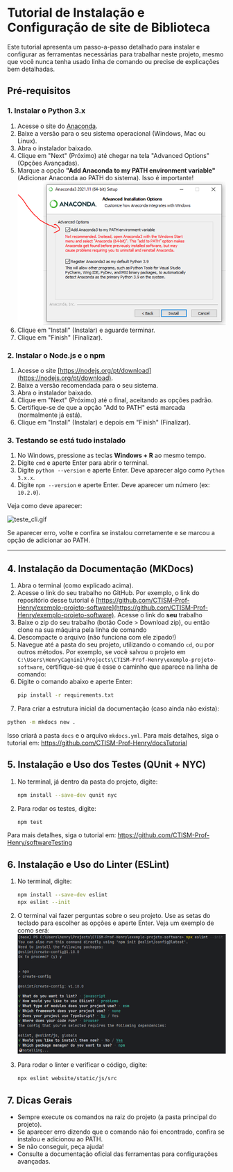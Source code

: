 # Tutorial de Instalação e Configuração de site de Biblioteca

Este tutorial apresenta um passo-a-passo detalhado para instalar e configurar as ferramentas necessárias para trabalhar 
neste projeto, mesmo que você nunca tenha usado linha de comando ou precise de explicações bem detalhadas.

## Pré-requisitos

### 1. Instalar o Python 3.x

1. Acesse o site do [Anaconda](https://www.anaconda.com/download/success).
2. Baixe a versão para o seu sistema operacional (Windows, Mac ou Linux).
3. Abra o instalador baixado.
4. Clique em "Next" (Próximo) até chegar na tela "Advanced Options" (Opções Avançadas).
5. Marque a opção **"Add Anaconda to my PATH environment variable"** (Adicionar Anaconda ao PATH do sistema). Isso é 
   importante!
   ![path_anaconda.png](images/path_anaconda.png)
6. Clique em "Install" (Instalar) e aguarde terminar.
7. Clique em "Finish" (Finalizar).

### 2. Instalar o Node.js e o npm

1. Acesse o site [https://nodejs.org/pt/download](https://nodejs.org/pt/download).
2. Baixe a versão recomendada para o seu sistema.
3. Abra o instalador baixado.
4. Clique em "Next" (Próximo) até o final, aceitando as opções padrão.
5. Certifique-se de que a opção "Add to PATH" está marcada (normalmente já está).
6. Clique em "Install" (Instalar) e depois em "Finish" (Finalizar).

### 3. Testando se está tudo instalado

1. No Windows, pressione as teclas **Windows + R** ao mesmo tempo.
2. Digite `cmd` e aperte Enter para abrir o terminal.
3. Digite `python --version` e aperte Enter. Deve aparecer algo como `Python 3.x.x`.
4. Digite `npm --version` e aperte Enter. Deve aparecer um número (ex: `10.2.0`).

Veja como deve aparecer:

![teste_cli.gif](images/teste_cli.gif)

Se aparecer erro, volte e confira se instalou corretamente e se marcou a opção de adicionar ao PATH.

---

## 4. Instalação da Documentação (MKDocs)

1. Abra o terminal (como explicado acima).
2. Acesse o link do seu trabalho no GitHub. Por exemplo, o link do repositório desse tutorial é 
   [https://github.com/CTISM-Prof-Henry/exemplo-projeto-software](https://github.com/CTISM-Prof-Henry/exemplo-projeto-software). 
   Acesse o link do **seu** trabalho
3. Baixe o zip do seu trabalho (botão Code > Download zip), ou então clone na sua máquina pela linha de comando
4. Descompacte o arquivo (não funciona com ele zipado!)
5. Navegue até a pasta do seu projeto, utilizando o comando `cd`, ou por outros métodos. Por exemplo, se você salvou o 
   projeto em `C:\Users\HenryCagnini\Projects\CTISM-Prof-Henry\exemplo-projeto-software`, certifique-se que é esse o 
   caminho que aparece na linha de comando:
6. Digite o comando abaixo e aperte Enter:
   ```bash
   pip install -r requirements.txt
   ```
7. Para criar a estrutura inicial da documentação (caso ainda não exista):
  ```bash
  python -m mkdocs new .
  ```
  Isso criará a pasta `docs` e o arquivo `mkdocs.yml`.
  Para mais detalhes, siga o tutorial em: https://github.com/CTISM-Prof-Henry/docsTutorial

## 5. Instalação e Uso dos Testes (QUnit + NYC)

1. No terminal, já dentro da pasta do projeto, digite:
   ```bash
   npm install --save-dev qunit nyc
   ```
2. Para rodar os testes, digite:
   ```bash
   npm test
   ```

Para mais detalhes, siga o tutorial em: https://github.com/CTISM-Prof-Henry/softwareTesting

## 6. Instalação e Uso do Linter (ESLint)

1. No terminal, digite:
   ```bash
   npm install --save-dev eslint
   npx eslint --init
   ```

2. O terminal vai fazer perguntas sobre o seu projeto. Use as setas do teclado para escolher as opções e aperte Enter. 
   Veja um exemplo de como será:
   ![eslint_instalacao.png](images/eslint_instalacao.png)

3. Para rodar o linter e verificar o código, digite:
   ```bash
   npx eslint website/static/js/src
   ```

## 7. Dicas Gerais

- Sempre execute os comandos na raiz do projeto (a pasta principal do projeto).
- Se aparecer erro dizendo que o comando não foi encontrado, confira se instalou e adicionou ao PATH.
- Se não conseguir, peça ajuda!
- Consulte a documentação oficial das ferramentas para configurações avançadas.
